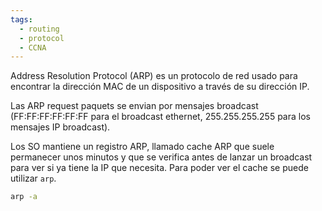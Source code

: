 ```yaml
---
tags:
  - routing
  - protocol
  - CCNA
---
```


Address Resolution Protocol (ARP) es un protocolo de red usado para encontrar la dirección MAC de un dispositivo a través de su dirección IP. 

Las ARP request paquets se envian por mensajes broadcast (FF:FF:FF:FF:FF:FF para el broadcast ethernet, 255.255.255.255 para los mensajes IP broadcast).

Los SO mantiene un registro ARP, llamado cache ARP que suele permanecer unos minutos y que se verifica antes de lanzar un broadcast para ver si ya tiene la IP que necesita. Para poder ver el cache se puede utilizar `arp`. 
``` bash
arp -a
```